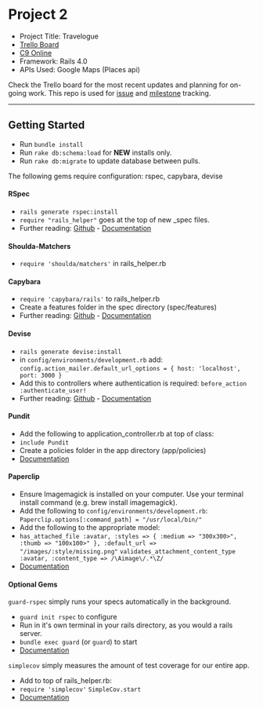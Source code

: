 # Project 2

* Project Title: Travelogue
* [Trello Board](https://trello.com/b/pl8zJkT4/wampas)
* [C9 Online](https://ide.c9.io/protosac/project2)
* Framework: Rails 4.0
* APIs Used: Google Maps (Places api)

Check the Trello board for the most recent updates and planning for on-going work. This repo is used for [issue](https://github.com/wampas/project2/issues) and [milestone](https://github.com/wampas/project2/milestones) tracking.
***
## Getting Started
* Run `bundle install`
* Run `rake db:schema:load` for <b>NEW</b> installs only.
* Run `rake db:migrate` to update database between pulls.

The following gems require configuration: rspec, capybara, devise

#### RSpec
* `rails generate rspec:install`
* `require "rails_helper"` goes at the top of new _spec files.
* Further reading: [Github](https://github.com/rspec/rspec-rails) - [Documentation](https://relishapp.com/rspec)

#### Shoulda-Matchers
* `require 'shoulda/matchers'` in rails_helper.rb

#### Capybara
* `require 'capybara/rails'` to rails_helper.rb
* Create a features folder in the spec directory (spec/features)
* Further reading: [Github](https://github.com/jnicklas/capybara) - [Documentation](http://www.rubydoc.info/github/jnicklas/capybara/master/Capybara/Node)

#### Devise
* `rails generate devise:install`
* in `config/environments/development.rb` add: 
`config.action_mailer.default_url_options = { host: 'localhost', port: 3000 }`
* Add this to controllers where authentication is required: `before_action :authenticate_user!`
* Further reading: [Github](https://github.com/plataformatec/devise) - [Documentation](http://devise.plataformatec.com.br/)

#### Pundit
* Add the following to application_controller.rb at top of class:
* `include Pundit`
* Create a policies folder in the app directory (app/policies)
* [Documentation](https://github.com/elabs/pundit)

#### Paperclip
* Ensure Imagemagick is installed on your computer. Use your terminal install command (e.g. brew install imagemagick).
* Add the following to `config/environments/development.rb`:
`Paperclip.options[:command_path] = "/usr/local/bin/"`
* Add the following to the appropriate model:
* `has_attached_file :avatar, :styles => { :medium => "300x300>", :thumb => "100x100>" }, :default_url => "/images/:style/missing.png"`
`validates_attachment_content_type :avatar, :content_type => /\Aimage\/.*\Z/`
* [Documentation](https://github.com/thoughtbot/paperclip)

#### Optional Gems

`guard-rspec` simply runs your specs automatically in the background. 
* `guard init rspec` to configure
* Run in it's own terminal in your rails directory, as you would a rails server.
* `bundle exec guard` (or `guard`) to start
* [Documentation](https://github.com/guard/guard#readme)

`simplecov` simply measures the amount of test coverage for our entire app.
* Add to top of rails_helper.rb:
* `require 'simplecov'`
`SimpleCov.start`
* [Documentation](https://github.com/colszowka/simplecov)


